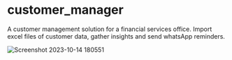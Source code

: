 # customer_manager
A customer management solution for a financial services office. Import excel files of customer data, gather insights and send whatsApp reminders.


![Screenshot 2023-10-14 180551](https://github.com/hootsh1337/customer_manager/assets/100040135/f309dd3d-4a1d-4e31-9f64-ab6ea863bd00)
